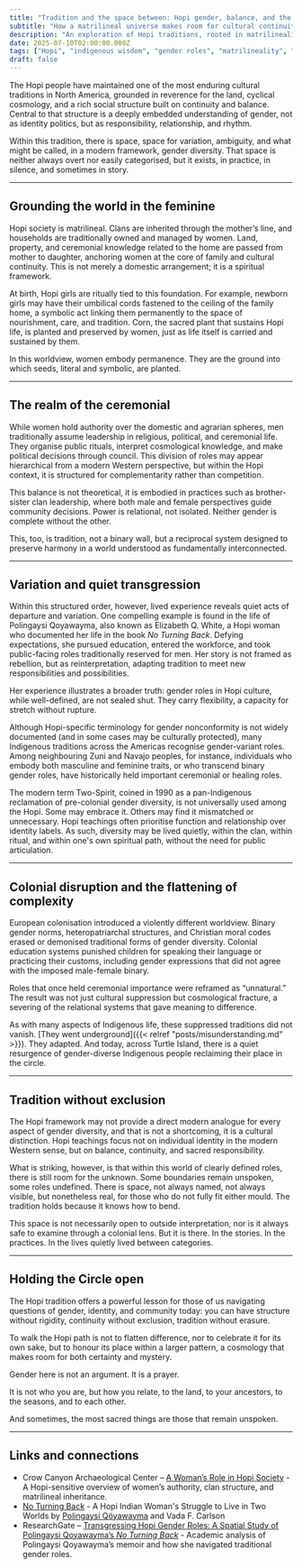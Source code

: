 ```yaml
---
title: "Tradition and the space between: Hopi gender, balance, and the unspoken possibilities"
subtitle: "How a matrilineal universe makes room for cultural continuity and quiet gender diversity"
description: "An exploration of Hopi traditions, rooted in matrilineality, balance, and kinship, embrace a spectrum of gender roles and the unspoken possibilities beyond Western binaries."
date: 2025-07-10T02:00:00.000Z
tags: ["Hopi", "indigenous wisdom", "gender roles", "matrilineality", "two-spirit", "cultural continuity", "colonial impact"]
draft: false
---
```


The Hopi people have maintained one of the most enduring cultural traditions in North America, grounded in reverence for the land, cyclical cosmology, and a rich social structure built on continuity and balance. Central to that structure is a deeply embedded understanding of gender, not as identity politics, but as responsibility, relationship, and rhythm.

Within this tradition, there is space, space for variation, ambiguity, and what might be called, in a modern framework, gender diversity. That space is neither always overt nor easily categorised, but it exists, in practice, in silence, and sometimes in story.

---

## Grounding the world in the feminine

Hopi society is matrilineal. Clans are inherited through the mother’s line, and households are traditionally owned and managed by women. Land, property, and ceremonial knowledge related to the home are passed from mother to daughter, anchoring women at the core of family and cultural continuity. This is not merely a domestic arrangement; it is a spiritual framework.

At birth, Hopi girls are ritually tied to this foundation. For example, newborn girls may have their umbilical cords fastened to the ceiling of the family home, a symbolic act linking them permanently to the space of nourishment, care, and tradition. Corn, the sacred plant that sustains Hopi life, is planted and preserved by women, just as life itself is carried and sustained by them.

In this worldview, women embody permanence. They are the ground into which seeds, literal and symbolic, are planted.

---

## The realm of the ceremonial

While women hold authority over the domestic and agrarian spheres, men traditionally assume leadership in religious, political, and ceremonial life. They organise public rituals, interpret cosmological knowledge, and make political decisions through council. This division of roles may appear hierarchical from a modern Western perspective, but within the Hopi context, it is structured for complementarity rather than competition.

This balance is not theoretical, it is embodied in practices such as brother-sister clan leadership, where both male and female perspectives guide community decisions. Power is relational, not isolated. Neither gender is complete without the other.

This, too, is tradition, not a binary wall, but a reciprocal system designed to preserve harmony in a world understood as fundamentally interconnected.

---

## Variation and quiet transgression

Within this structured order, however, lived experience reveals quiet acts of departure and variation. One compelling example is found in the life of Polingaysi Qoyawayma, also known as Elizabeth Q. White, a Hopi woman who documented her life in the book *No Turning Back*. Defying expectations, she pursued education, entered the workforce, and took public-facing roles traditionally reserved for men. Her story is not framed as rebellion, but as reinterpretation, adapting tradition to meet new responsibilities and possibilities.

Her experience illustrates a broader truth: gender roles in Hopi culture, while well-defined, are not sealed shut. They carry flexibility, a capacity for stretch without rupture.

Although Hopi-specific terminology for gender nonconformity is not widely documented (and in some cases may be culturally protected), many Indigenous traditions across the Americas recognise gender-variant roles. Among neighbouring Zuni and Navajo peoples, for instance, individuals who embody both masculine and feminine traits, or who transcend binary gender roles, have historically held important ceremonial or healing roles.

The modern term Two-Spirit, coined in 1990 as a pan-Indigenous reclamation of pre-colonial gender diversity, is not universally used among the Hopi. Some may embrace it. Others may find it mismatched or unnecessary. Hopi teachings often prioritise function and relationship over identity labels. As such, diversity may be lived quietly, within the clan, within ritual, and within one's own spiritual path, without the need for public articulation.

---

## Colonial disruption and the flattening of complexity

European colonisation introduced a violently different worldview. Binary gender norms, heteropatriarchal structures, and Christian moral codes erased or demonised traditional forms of gender diversity. Colonial education systems punished children for speaking their language or practicing their customs, including gender expressions that did not agree with the imposed male-female binary.

Roles that once held ceremonial importance were reframed as “unnatural.” The result was not just cultural suppression but cosmological fracture, a severing of the relational systems that gave meaning to difference.

As with many aspects of Indigenous life, these suppressed traditions did not vanish. [They went underground]({{< relref "posts/misunderstanding.md" >}}). They adapted. And today, across Turtle Island, there is a quiet resurgence of gender-diverse Indigenous people reclaiming their place in the circle.

---

## Tradition without exclusion

The Hopi framework may not provide a direct modern analogue for every aspect of gender diversity, and that is not a shortcoming, it is a cultural distinction. Hopi teachings focus not on individual identity in the modern Western sense, but on balance, continuity, and sacred responsibility.

What is striking, however, is that within this world of clearly defined roles, there is still room for the unknown. Some boundaries remain unspoken, some roles undefined. There is space, not always named, not always visible, but nonetheless real, for those who do not fully fit either mould. The tradition holds because it knows how to bend.

This space is not necessarily open to outside interpretation, nor is it always safe to examine through a colonial lens. But it is there. In the stories. In the practices. In the lives quietly lived between categories.

---

## Holding the Circle open

The Hopi tradition offers a powerful lesson for those of us navigating questions of gender, identity, and community today: you can have structure without rigidity, continuity without exclusion, tradition without erasure.

To walk the Hopi path is not to flatten difference, nor to celebrate it for its own sake, but to honour its place within a larger pattern, a cosmology that makes room for both certainty and mystery.

Gender here is not an argument. It is a prayer.

It is not who you are, but how you relate, to the land, to your ancestors, to the seasons, and to each other.

And sometimes, the most sacred things are those that remain unspoken.

---

## Links and connections

* Crow Canyon Archaeological Center – [A Woman’s Role in Hopi Society](https://crowcanyon.org/resources/a-womans-role-in-hopi-society/) - A Hopi-sensitive overview of women’s authority, clan structure, and matrilineal inheritance.
* [No Turning Back](https://www.unmpress.com/9780826304391/no-turning-back/) - A Hopi Indian Woman's Struggle to Live in Two Worlds by [Polingaysi Qöyawayma](https://en.wikipedia.org/wiki/Polingaysi_Q%C3%B6yawayma) and Vada F. Carlson
* ResearchGate – [Transgressing Hopi Gender Roles: A Spatial Study of Polingaysi Qoyawayma’s *No Turning Back*](https://www.researchgate.net/publication/352851228_Transgressing_Hopi_Gender_Roles_A_Spatial_Study_of_Polingaysi_Qoyawayma%27s_No_Turning_Back) - Academic analysis of Polingaysi Qoyawayma’s memoir and how she navigated traditional gender roles.

